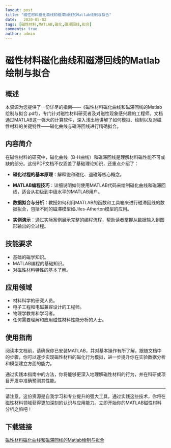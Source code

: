 ```yaml
---
layout: post
title: "磁性材料磁化曲线和磁滞回线的Matlab绘制与拟合"
date:   2020-05-02
tags: [磁性材料,MATLAB,磁化,磁滞回线,拟合]
comments: true
author: admin
---
```

# 磁性材料磁化曲线和磁滞回线的Matlab绘制与拟合

## 概述

本资源为您提供了一份详尽的指南——《磁性材料磁化曲线和磁滞回线的Matlab绘制与拟合.pdf》，专门针对磁性材料研究者及对磁性现象感兴趣的工程师。文档通过MATLAB这一强大的计算软件，深入浅出地讲解了如何模拟、绘制以及对磁性材料的关键特性——磁化曲线与磁滞回线进行精确拟合。

## 内容简介

在磁性材料的研究中，磁化曲线（B-H曲线）和磁滞回线是理解材料磁性能不可或缺的部分。这份PDF文档不仅涵盖了基础理论知识，还重点介绍了：

- **磁化过程的基本原理**：解释饱和磁化、退磁等核心概念。
  
- **MATLAB编程技巧**：详细说明如何使用MATLAB代码来绘制磁化曲线和磁滞回线，适合从初级到中级水平的MATLAB用户。
  
- **数据拟合与分析**：教授如何利用MATLAB的函数和工具箱来进行磁滞回线的数据拟合，包括不同的磁滞模型如Jiles-Atherton模型的应用。
  
- **实例演示**：通过实际案例展示完整的编程流程，帮助读者掌握从数据输入到图形输出的全过程。

## 技能要求

- 基础的磁学知识。
- MATLAB编程的基础知识。
- 对磁性材料特性的基本了解。

## 应用领域

- 材料科学的研究人员。
- 电子工程和电磁兼容设计的工程师。
- 物理学教育和学习者。
- 任何需要理解和应用磁性材料性能分析的人士。

## 使用指南

阅读本文档前，请确保你已安装MATLAB，并对基本操作有所了解。跟随文档中的步骤，你可以逐步实现磁性材料的磁化行为模拟，进一步提升你在实验数据分析和模型建立方面的能力。

通过实践本指南中的方法，你将能够更深入地理解磁性材料的行为，并在科研或项目开发中准确预测其性能。

---

请注意，这份资源是自我学习和专业提升的强大工具，通过实践这些技术，你将在磁性材料领域获得更加深刻的认识与应用能力。立即开始你的MATLAB磁性材料分析之旅吧！

## 下载链接

[磁性材料磁化曲线和磁滞回线的Matlab绘制与拟合](https://pan.quark.cn/s/d496d15fc942)